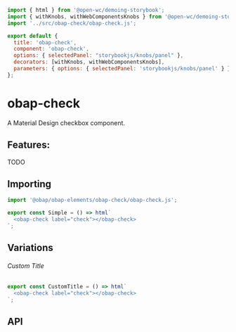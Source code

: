```js script
import { html } from '@open-wc/demoing-storybook';
import { withKnobs, withWebComponentsKnobs } from '@open-wc/demoing-storybook';
import '../src/obap-check/obap-check.js';

export default {
  title: 'obap-check',
  component: 'obap-check',
  options: { selectedPanel: "storybookjs/knobs/panel" },
  decorators: [withKnobs, withWebComponentsKnobs],
  parameters: { options: { selectedPanel: 'storybookjs/knobs/panel' } },
};
```

# obap-check

A Material Design checkbox component.

## Features:

TODO

## Importing

```js
import '@obap/obap-elements/obap-check/obap-check.js';
```

```js preview-story
export const Simple = () => html`
  <obap-check label="check"></obap-check>
`;
```

## Variations

###### Custom Title

```js preview-story
export const CustomTitle = () => html`
  <obap-check label="check"></obap-check>
`;
```

## API

<sb-props of="obap-check"></sb-props>
